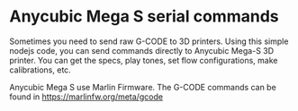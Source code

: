 # Anycubic Mega S serial commands
Sometimes you need to send raw G-CODE to 3D printers. Using this simple nodejs code, you can send commands directly to Anycubic Mega-S 3D printer.
You can get the specs, play tones, set flow configurations, make calibrations, etc.

Anycubic Mega S use Marlin Firmware.
The G-CODE commands can be found in https://marlinfw.org/meta/gcode
